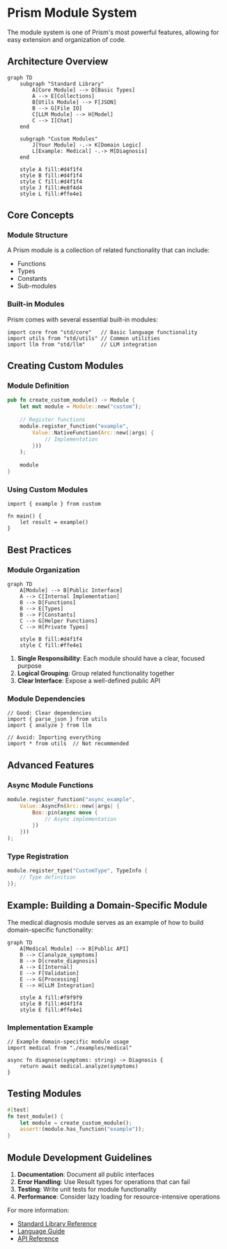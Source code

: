 # Prism Module System

The module system is one of Prism's most powerful features, allowing for easy extension and organization of code.

## Architecture Overview

```mermaid
graph TD
    subgraph "Standard Library"
        A[Core Module] --> D[Basic Types]
        A --> E[Collections]
        B[Utils Module] --> F[JSON]
        B --> G[File IO]
        C[LLM Module] --> H[Model]
        C --> I[Chat]
    end
    
    subgraph "Custom Modules"
        J[Your Module] -.-> K[Domain Logic]
        L[Example: Medical] -.-> M[Diagnosis]
    end
    
    style A fill:#d4f1f4
    style B fill:#d4f1f4
    style C fill:#d4f1f4
    style J fill:#e8f4d4
    style L fill:#ffe4e1
```

## Core Concepts

### Module Structure

A Prism module is a collection of related functionality that can include:
- Functions
- Types
- Constants
- Sub-modules

### Built-in Modules

Prism comes with several essential built-in modules:

```prism
import core from "std/core"   // Basic language functionality
import utils from "std/utils" // Common utilities
import llm from "std/llm"     // LLM integration
```

## Creating Custom Modules

### Module Definition

```rust
pub fn create_custom_module() -> Module {
    let mut module = Module::new("custom");
    
    // Register functions
    module.register_function("example", 
        Value::NativeFunction(Arc::new(|args| {
            // Implementation
        }))
    );
    
    module
}
```

### Using Custom Modules

```prism
import { example } from custom

fn main() {
    let result = example()
}
```

## Best Practices

### Module Organization

```mermaid
graph TD
    A[Module] --> B[Public Interface]
    A --> C[Internal Implementation]
    B --> D[Functions]
    B --> E[Types]
    B --> F[Constants]
    C --> G[Helper Functions]
    C --> H[Private Types]
    
    style B fill:#d4f1f4
    style C fill:#ffe4e1
```

1. **Single Responsibility**: Each module should have a clear, focused purpose
2. **Logical Grouping**: Group related functionality together
3. **Clear Interface**: Expose a well-defined public API

### Module Dependencies

```prism
// Good: Clear dependencies
import { parse_json } from utils
import { analyze } from llm

// Avoid: Importing everything
import * from utils  // Not recommended
```

## Advanced Features

### Async Module Functions

```rust
module.register_function("async_example", 
    Value::AsyncFn(Arc::new(|args| {
        Box::pin(async move {
            // Async implementation
        })
    }))
);
```

### Type Registration

```rust
module.register_type("CustomType", TypeInfo {
    // Type definition
});
```

## Example: Building a Domain-Specific Module

The medical diagnosis module serves as an example of how to build domain-specific functionality:

```mermaid
graph TD
    A[Medical Module] --> B[Public API]
    B --> C[analyze_symptoms]
    B --> D[create_diagnosis]
    A --> E[Internal]
    E --> F[Validation]
    E --> G[Processing]
    E --> H[LLM Integration]
    
    style A fill:#f9f9f9
    style B fill:#d4f1f4
    style E fill:#ffe4e1
```

### Implementation Example

```prism
// Example domain-specific module usage
import medical from "./examples/medical"

async fn diagnose(symptoms: string) -> Diagnosis {
    return await medical.analyze(symptoms)
}
```

## Testing Modules

```rust
#[test]
fn test_module() {
    let module = create_custom_module();
    assert!(module.has_function("example"));
}
```

## Module Development Guidelines

1. **Documentation**: Document all public interfaces
2. **Error Handling**: Use Result types for operations that can fail
3. **Testing**: Write unit tests for module functionality
4. **Performance**: Consider lazy loading for resource-intensive operations

For more information:
- [Standard Library Reference](../stdlib/README.md)
- [Language Guide](../guide/README.md)
- [API Reference](../api/README.md)